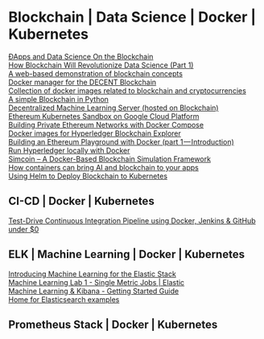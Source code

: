 # Blockchain | Data Science | Docker | Kubernetes

[ÐApps and Data Science On the Blockchain](https://medium.com/@shanif/ðapps-and-data-on-the-blockchain-a0fd1bdeec12)<br>
[How Blockchain Will Revolutionize Data Science (Part 1)](https://towardsdatascience.com/how-blockchain-will-revolutionize-data-science-part-1-39cea8dc6713)<br>
[A web-based demonstration of blockchain concepts](https://github.com/anders94/blockchain-demo)<br>
[Docker manager for the DECENT Blockchain](https://github.com/Netherdrake/DECENT-docker)<br>
[Collection of docker images related to blockchain and cryptocurrencies](https://github.com/dsbaars/docker-blockchain)<br>
[A simple Blockchain in Python](https://github.com/dvf/blockchain)<br>
[Decentralized Machine Learning Server (hosted on Blockchain)](https://github.com/iamtrask/Sonar)<br>
[Ethereum Kubernetes Sandbox on Google Cloud Platform](https://github.com/ethereumproject/etherkube)<br>
[Building Private Ethereum Networks with Docker Compose](https://capgemini.github.io/blockchain/ethereum-docker-compose/)<br>
[Docker images for Hyperledger Blockchain Explorer](https://github.com/yeasy/docker-blockchain-explorer)<br>
[Building an Ethereum Playground with Docker (part 1 — Introduction)](https://medium.com/@andrenit/buildind-an-ethereum-playground-with-docker-part-1-introduction-80be173aaa7a)<br>
[Run Hyperledger locally with Docker](https://blog.craftworkz.co/run-hyperledger-locally-with-docker-4f3bcb815c03?gi=7272ab9a7fab)<br>
[Simcoin – A Docker-Based Blockchain Simulation Framework](https://news.ycombinator.com/item?id=16122776)<br>
[How containers can bring AI and blockchain to your apps](https://www.infoworld.com/article/3243144/containers/how-containers-can-bring-ai-and-blockchain-to-your-apps.html)<br>
[Using Helm to Deploy Blockchain to Kubernetes](https://www.microsoft.com/developerblog/2018/02/09/using-helm-deploy-blockchain-kubernetes/)<br>

## CI-CD | Docker | Kubernetes

[Test-Drive Continuous Integration Pipeline using Docker, Jenkins & GitHub under $0](http://collabnix.com/5-minutes-to-continuous-integration-pipeline-using-docker-jenkins-github-on-play-with-docker-platform/)<br>

## ELK | Machine Learning | Docker | Kubernetes

[Introducing Machine Learning for the Elastic Stack](https://www.elastic.co/blog/introducing-machine-learning-for-the-elastic-stack)<br>
[Machine Learning Lab 1 - Single Metric Jobs | Elastic](https://www.elastic.co/videos/machine-learning-tutorial-creating-a-single-metric-job)<br>
[Machine Learning & Kibana - Getting Started Guide ](https://www.elastic.co/guide/en/kibana/current/xpack-ml.html)<br>
[Home for Elasticsearch examples](https://github.com/elastic/examples)<br>



## Prometheus Stack | Docker | Kubernetes

